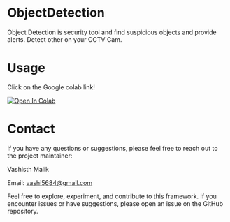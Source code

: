 # ObjectDetection
Object Detection is security tool and find suspicious objects and provide alerts. Detect other on your CCTV Cam.

# Usage
Click on the Google colab link!

[![Open In Colab](https://colab.research.google.com/assets/colab-badge.svg)](https://colab.research.google.com/drive/1-Wzmp96q_lB8zhbTbz4SjvSsMhYiztci?usp=sharing)


# Contact

If you have any questions or suggestions, please feel free to reach out to the project maintainer:

  Vashisth Malik
  
  Email: vashi5684@gmail.com
  
Feel free to explore, experiment, and contribute to this framework. If you encounter issues or have suggestions, please open an issue on the GitHub repository.





